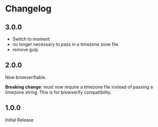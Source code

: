 # Changelog
## 3.0.0
* Switch to moment
* no longer necessary to pass in a timezone zone file.
* remove gulp

## 2.0.0
Now browserifiable.

**Breaking change**: must now require a timezone file instead of passing a timezone string. This is for browserify compatibility.

## 1.0.0
Initial Release
